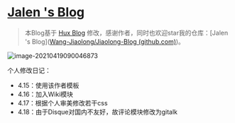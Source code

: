 [Jalen 's Blog](https://blog.jiaolong.space/)
================================

> 本Blog基于 [Hux Blog](https://huangxuan.me/) 修改，感谢作者，同时也欢迎star我的仓库：[Jalen 's Blog]([Wang-Jiaolong/Jiaolong-Blog (github.com)](https://github.com/Wang-Jiaolong/Jiaolong-Blog))。

![image-20210419090046873](https://i.loli.net/2021/04/19/hqpxOHPKQjfgmCR.png)





个人修改日记：

- 4.15：使用该作者模板
- 4.16：加入Wiki模块
- 4.17：根据个人审美修改若干css
- 4.18：由于Disque对国内不友好，故评论模块修改为gitalk

